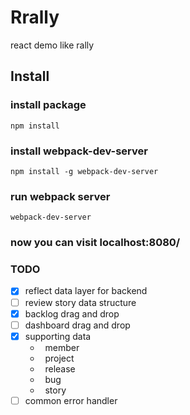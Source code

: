 # Rrally
react demo like rally

## Install

### install package
```shell
npm install
```
### install webpack-dev-server
```shell
npm install -g webpack-dev-server
```
### run webpack server
```shell
webpack-dev-server
```

### now you can visit localhost:8080/


### TODO
- [X] reflect data layer for backend
- [ ] review story data structure
- [X] backlog drag and drop
- [ ] dashboard drag and drop
- [X] supporting data
    * &nbsp;&nbsp;member
    * &nbsp;&nbsp;project
    * &nbsp;&nbsp;release
    * &nbsp;&nbsp;bug
    * &nbsp;&nbsp;story
- [ ] common error handler